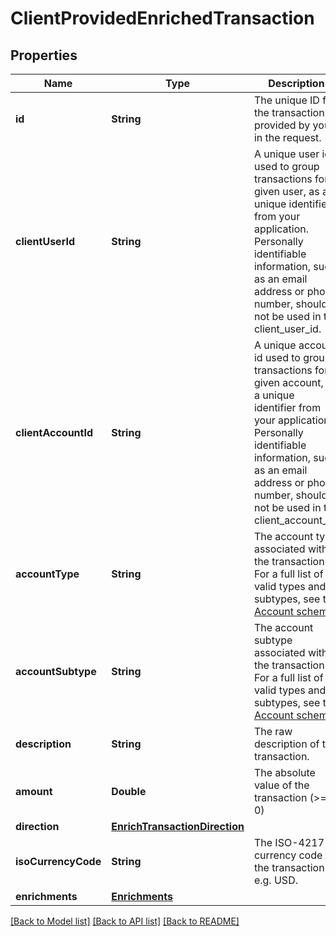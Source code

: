# ClientProvidedEnrichedTransaction

## Properties
Name | Type | Description | Notes
------------ | ------------- | ------------- | -------------
**id** | **String** | The unique ID for the transaction as provided by you in the request. | 
**clientUserId** | **String** | A unique user id used to group transactions for a given user, as a unique identifier from your application. Personally identifiable information, such as an email address or phone number, should not be used in the client_user_id. | [optional] 
**clientAccountId** | **String** | A unique account id used to group transactions for a given account, as a unique identifier from your application. Personally identifiable information, such as an email address or phone number, should not be used in the client_account_id. | [optional] 
**accountType** | **String** | The account type associated with the transaction. For a full list of valid types and subtypes, see the [Account schema](https://plaid.com/docs/api/accounts#account-type-schema). | [optional] 
**accountSubtype** | **String** | The account subtype associated with the transaction. For a full list of valid types and subtypes, see the [Account schema](https://plaid.com/docs/api/accounts#account-type-schema). | [optional] 
**description** | **String** | The raw description of the transaction. | 
**amount** | **Double** | The absolute value of the transaction (&gt;&#x3D; 0) | 
**direction** | [**EnrichTransactionDirection**](EnrichTransactionDirection.md) |  | [optional] 
**isoCurrencyCode** | **String** | The ISO-4217 currency code of the transaction e.g. USD. | 
**enrichments** | [**Enrichments**](Enrichments.md) |  | 

[[Back to Model list]](../README.md#documentation-for-models) [[Back to API list]](../README.md#documentation-for-api-endpoints) [[Back to README]](../README.md)


